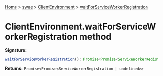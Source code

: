 [Home](./index) &gt; [swae](./swae.md) &gt; [ClientEnvironment](./swae.clientenvironment.md) &gt; [waitForServiceWorkerRegistration](./swae.clientenvironment.waitforserviceworkerregistration.md)

# ClientEnvironment.waitForServiceWorkerRegistration method


**Signature:**
```javascript
waitForServiceWorkerRegistration(): Promise<Promise<ServiceWorkerRegistration | undefined>>;
```
**Returns:** `Promise<Promise<ServiceWorkerRegistration | undefined>>`

